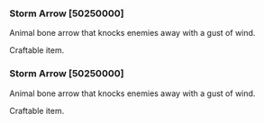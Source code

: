 ### Storm Arrow [50250000]

Animal bone arrow that knocks enemies away with a gust of wind.

Craftable item.### Storm Arrow [50250000]

Animal bone arrow that knocks enemies away with a gust of wind.

Craftable item.